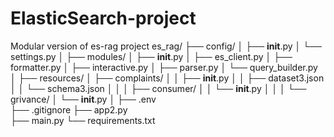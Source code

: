 # ElasticSearch-project
Modular version of es-rag project
es_rag/
├── config/
│   ├── __init__.py
│   └── settings.py
│
├── modules/
│   ├── __init__.py
│   ├── es_client.py
│   ├── formatter.py
│   ├── interactive.py
│   ├── parser.py
│   └── query_builder.py
│
├── resources/
│   ├── complaints/
│   │   ├── __init__.py
│   │   ├── dataset3.json
│   │   └── schema3.json
│   │
│   ├── consumer/
│   │   └── __init__.py
│   │
│   └── grivance/
│       └── __init__.py
│
├── .env              
├── .gitignore
├── app2.py           
├── main.py
└── requirements.txt
